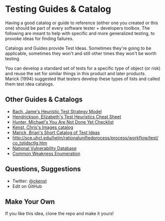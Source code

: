 # Testing Guides & Catalog

Having a good catalog or guide to reference (either one you created or this one) should be part of every software tester + developers toolbox. The following are meant to help with specific and more generalized testing, to provoke ideas for finding failures.

Catalogs and Guides provide Test Ideas. Sometimes they're going to be applicable, sometimes they won't and still other times they won't be worth testing.

You can develop a standard set of tests for a specific type of object (or risk) and reuse the set for similar things in this product and later products. Marick (1994) suggested that testers develop these types of lists and called them test idea catalogs. 

## Other Guides & Catalogs

* [Bach, Jame's Heuristic Test Strategy Model](http://www.satisfice.com/tools/htsm.pdf)
* [Hendrickson, Elizabeth's Test Heuristics Cheat Sheet](http://testobsessed.com/wp-content/uploads/2011/04/testheuristicscheatsheetv1.pdf)
* [Hunter, Michael's You Are Not Done Yet Checklist](http://thebraidytester.com/downloads/YouAreNotDoneYet.pdf)
* [Kenst, Chris's Images catalog](https://github.com/ckenst/images_catalog)
* [Marick, Brian's Short Catalog of Test Ideas](http://www.exampler.com/testing-com/writings/short-catalog.pdf)
* http://sce.uhcl.edu/helm/rationalunifiedprocess/process/workflow/test/co_tstidsctlg.htm
* [National Vulnerability Database](https://nvd.nist.gov/)
* [Common Weakness Enumeration](https://nvd.nist.gov/vuln/categories)

## Questions, Suggestions

* Twitter: [@ckenst](http://twitter.com/ckenst)
* Edit on GitHub

## Make Your Own

If you like this idea, clone the repo and make it yours!

